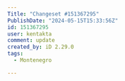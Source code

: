 ```yaml
---
Title: "Changeset #151367295"
PublishDate: "2024-05-15T15:33:56Z"
id: 151367295
user: kentakta
comment: update
created_by: iD 2.29.0
tags:
  - Montenegro

---
```

